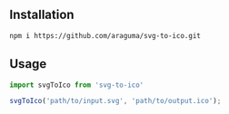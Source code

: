 ## Installation

```bash
npm i https://github.com/araguma/svg-to-ico.git
```

## Usage

```typescript
import svgToIco from 'svg-to-ico'

svgToIco('path/to/input.svg', 'path/to/output.ico');
```